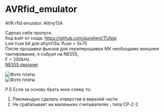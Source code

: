 # AVRfid_emulator
AVR rfid emulator. Attiny13A

Сделал себе пропуск.\
Код взят от сюда: https://github.com/aurelient/TUIsla \
Low fuse bit для attyni13a: lfuse = 0x70 \
После прошивки фьюзов для переперошивки МК необходимо внешнее тактирование, я собрал на NE555,\
F > 200kHz. \
[NE555 designer](https://radioaktiv.ru/loads/softf/calc/27942-555-timer-designer-free-programma-dlya-rascheta-shem-na-555-taymere.html)


 ![Фото платы](https://github.com/VillageEngineer/AVRfid_emulator/tree/main/foto/front.jpg) \
 ![Фото платы](https://github.com/VillageEngineer/AVRfid_emulator/tree/main/foto/rear.jpg) 


 
 P.S Если за основу брать мою схему то: 
 1. Рекомендую сделать  отверстие в верхней части 
 2. Не срабатывает на маленьких считывателях , типа CP-Z-2
